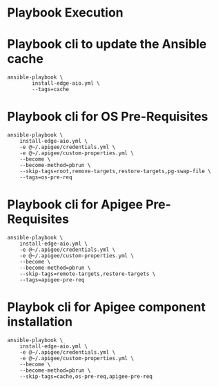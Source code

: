 # Playbook Execution

# Playbook cli to update the Ansible cache
    ansible-playbook \
            install-edge-aio.yml \
            --tags=cache

# Playbook cli for OS Pre-Requisites
    ansible-playbook \
        install-edge-aio.yml \
        -e @~/.apigee/credentials.yml \
        -e @~/.apigee/custom-properties.yml \
        --become \
        --become-method=pbrun \
        --skip-tags=root,remove-targets,restore-targets,pg-swap-file \
        --tags=os-pre-req

# Playbook cli for Apigee Pre-Requisites
    ansible-playbook \
        install-edge-aio.yml \
        -e @~/.apigee/credentials.yml \
        -e @~/.apigee/custom-properties.yml \
        --become \
        --become-method=pbrun \
        --skip-tags=remote-targets,restore-targets \
        --tags=apigee-pre-req

# Playbok cli for Apigee component installation
    ansible-playbook \
        install-edge-aio.yml \
        -e @~/.apigee/credentials.yml \
        -e @~/.apigee/custom-properties.yml \
        --become \
        --become-method=pbrun \
        --skip-tags=cache,os-pre-req,apigee-pre-req

